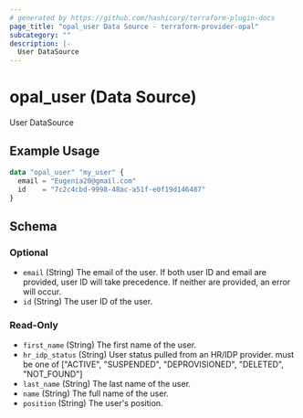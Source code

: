 ```yaml
---
# generated by https://github.com/hashicorp/terraform-plugin-docs
page_title: "opal_user Data Source - terraform-provider-opal"
subcategory: ""
description: |-
  User DataSource
---
```


# opal_user (Data Source)

User DataSource

## Example Usage

```terraform
data "opal_user" "my_user" {
  email = "Eugenia20@gmail.com"
  id    = "7c2c4cbd-9998-48ac-a51f-e0f19d146487"
}
```

<!-- schema generated by tfplugindocs -->
## Schema

### Optional

- `email` (String) The email of the user. If both user ID and email are provided, user ID will take precedence. If neither are provided, an error will occur.
- `id` (String) The user ID of the user.

### Read-Only

- `first_name` (String) The first name of the user.
- `hr_idp_status` (String) User status pulled from an HR/IDP provider. must be one of ["ACTIVE", "SUSPENDED", "DEPROVISIONED", "DELETED", "NOT_FOUND"]
- `last_name` (String) The last name of the user.
- `name` (String) The full name of the user.
- `position` (String) The user's position.


